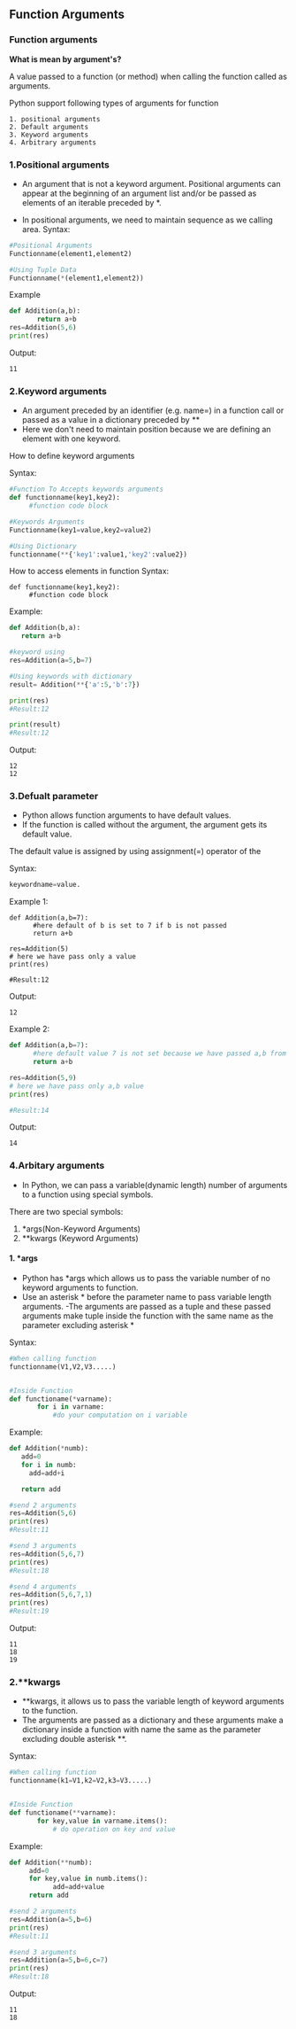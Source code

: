 ## Function Arguments

### Function arguments

**What is mean by argument's?**

A value passed to a function (or method) when calling the function called as arguments.

Python support following types of arguments for function
```
1. positional arguments
2. Default arguments
3. Keyword arguments
4. Arbitrary arguments
```

### 1.Positional arguments

- An argument that is not a keyword argument. Positional arguments can appear at the beginning of an argument list and/or be passed as elements of an iterable preceded by *.

- In positional arguments, we need to maintain sequence as we calling area.
Syntax:
```python
#Positional Arguments
Functionname(element1,element2)

#Using Tuple Data
Functionname(*(element1,element2))
```

Example
```python
def Addition(a,b):
       return a+b
res=Addition(5,6)
print(res)
```
Output:
```
11
```


### 2.Keyword arguments
- An argument preceded by an identifier (e.g. name=) in a function call or passed as a value in a dictionary preceded by **
- Here we don't need to maintain position because we are defining an element with one keyword.


How to define keyword arguments

Syntax:
```python
#Function To Accepts keywords arguments
def functionname(key1,key2):
     #function code block

#Keywords Arguments
Functionname(key1=value,key2=value2)

#Using Dictionary
functionname(**{'key1':value1,'key2':value2})
```

How to access elements in function
Syntax:
```
def functionname(key1,key2):
     #function code block
```
Example:
```python
def Addition(b,a):
   return a+b

#keyword using
res=Addition(a=5,b=7)

#Using keywords with dictionary
result= Addition(**{'a':5,'b':7})

print(res)
#Result:12

print(result)
#Result:12
```
Output:
```
12
12
```


### 3.Defualt parameter
- Python allows function arguments to have default values. 
- If the function is called without the argument, the argument gets its default value.

The default value is assigned by using assignment(=) operator of the

Syntax:
```python
keywordname=value.
```

Example 1:
```
def Addition(a,b=7):
      #here default of b is set to 7 if b is not passed
      return a+b

res=Addition(5) 
# here we have pass only a value
print(res)

#Result:12
```
Output:
```
12
```

Example 2:
```python
def Addition(a,b=7):
      #here default value 7 is not set because we have passed a,b from calling function
      return a+b

res=Addition(5,9) 
# here we have pass only a,b value
print(res)

#Result:14
```
Output:
```
14
```

### 4.Arbitary arguments
- In Python, we can pass a variable(dynamic length) number of arguments to a function using special symbols. 

There are two special symbols:
1. *args(Non-Keyword Arguments)
2. \*\*kwargs (Keyword Arguments)

#### 1. \*args
- Python has *args which allows us to pass the variable number of no keyword arguments to function.
- Use an asterisk * before the parameter name to pass variable length arguments.
-The arguments are passed as a tuple and these passed arguments make tuple inside the function with the same name as the parameter excluding asterisk *


Syntax:
```python
#When calling function
functionname(V1,V2,V3.....)


#Inside Function
def functioname(*varname):
       for i in varname:
           #do your computation on i variable
```


Example:
```python
def Addition(*numb):
   add=0
   for i in numb:
     add=add+i

   return add

#send 2 arguments
res=Addition(5,6)
print(res)
#Result:11

#send 3 arguments
res=Addition(5,6,7)
print(res)
#Result:18

#send 4 arguments
res=Addition(5,6,7,1)
print(res)
#Result:19
```
Output:
```
11
18
19
```

### 2.**kwargs 
- **kwargs, it allows us to pass the variable length of keyword arguments to the function.
- The arguments are passed as a dictionary and these arguments make a dictionary inside a function with name the same as the parameter excluding double asterisk **.

Syntax:
```python
#When calling function
functionname(k1=V1,k2=V2,k3=V3.....)


#Inside Function
def functioname(**varname):
       for key,value in varname.items():
           # do operation on key and value
```

Example:
```python
def Addition(**numb):
     add=0
     for key,value in numb.items():
           add=add+value
     return add

#send 2 arguments
res=Addition(a=5,b=6)
print(res)
#Result:11

#send 3 arguments
res=Addition(a=5,b=6,c=7)
print(res)
#Result:18
```

Output:
```
11
18
```
